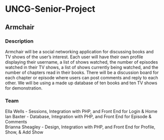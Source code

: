 # UNCG-Senior-Project
## Armchair <br />
### Description <br />
Armchair will be a social networking application for discussing books and TV shows of the user’s interest. Each user will have their own profile displaying their username, a list of shows watched, the number of episodes watched in their TV shows, a list of shows currently being watched, and the number of chapters read in their books. There will be a discussion board for each chapter or episode where users can post comments and reply to each other. We will be using a made up database of ten books and ten TV shows for demonstration. <br />

### Team <br />
Ella Wells - Sessions, Integration with PHP, and Front End for Login & Home
<br />
Ian Baxter - Database, Integration with PHP, and Front End for Episode & Comments
<br />
Brianna Sheagley - Design, Integration with PHP, and Front End for Profile, Show, & Add Show
